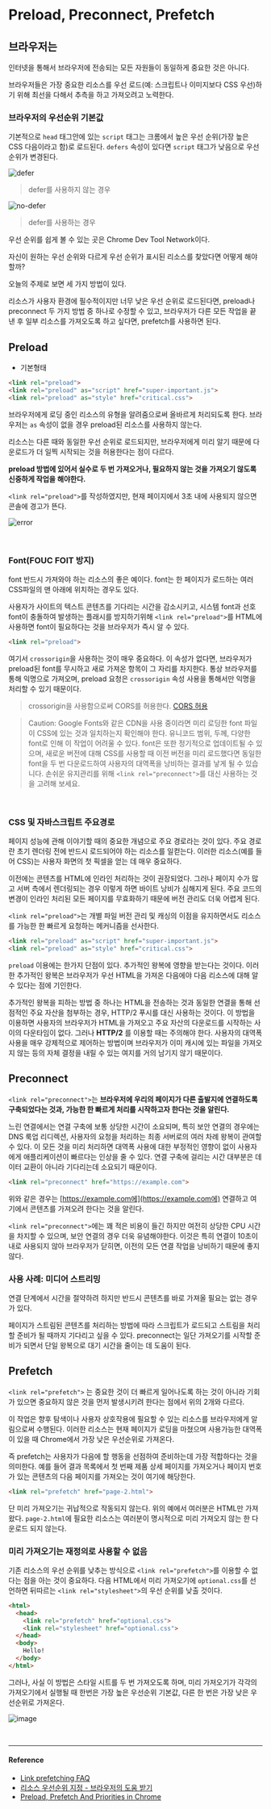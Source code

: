 # Preload, Preconnect, Prefetch

## 브라우저는

인터넷을 통해서 브라우저에 전송되는 모든 자원들이 동일하게 중요한 것은 아니다. 

브라우저들은 가장 중요한 리소스를 우선 로드(예: 스크립트나 이미지보다 CSS 우선)하기 위해 최선을 다해서 추측을 하고 가져오려고 노력한다.
<br/>

### 브라우저의 우선순위 기본값

기본적으로 `head` 태그안에 있는 `script` 태그는 크롬에서 높은 우선 순위(가장 높은 CSS 다음이라고 함)로 로드된다. `defers` 속성이 있다면 `script` 태그가 낮음으로 우선 순위가 변경된다.

![defer](https://user-images.githubusercontent.com/24274424/61136241-3a672f00-a4fe-11e9-8172-5aa84121752a.png)

> defer를 사용하지 않는 경우

![no-defer](https://user-images.githubusercontent.com/24274424/61136318-61256580-a4fe-11e9-9e56-4b4c05ed9367.png)

> defer를 사용하는 경우

우선 순위를 쉽게 볼 수 있는 곳은 Chrome Dev Tool Network이다.

자신이 원하는 우선 순위와 다르게 우선 순위가 표시된 리소스를 찾았다면 어떻게 해야할까?

오늘의 주제로 보면 세 가지 방법이 있다. 

리소스가 사용자 환경에 필수적이지만 너무 낮은 우선 순위로 로드된다면, preload나 preconnect 두 가지 방법 중 하나로 수정할 수 있고, 브라우저가 다른 모든 작업을 끝낸 후 일부 리소스를 가져오도록 하고 싶다면, prefetch를 사용하면 된다.
<br/>

## Preload

- 기본형태

```html
<link rel="preload">
<link rel="preload" as="script" href="super-important.js">
<link rel="preload" as="style" href="critical.css">
```

브라우저에게 로딩 중인 리소스의 유형을 알려줌으로써 올바르게 처리되도록 한다. 브라우저는 `as` 속성이 없을 경우 preload된 리소스를 사용하지 않는다. 

리소스는 다른 때와 동일한 우선 순위로 로드되지만, 브라우저에게 미리 알기 때문에 다운로드가 더 일찍 시작되는 것을 허용한다는 점이 다르다.

**preload 방법에 있어서 실수로 두 번 가져오거나, 필요하지 않는 것을 가져오기 않도록 신중하게 작업을 해야한다.**

`<link rel="preload">`를 작성하였지만, 현재 페이지에서 3초 내에 사용되지 않으면 콘솔에 경고가 뜬다.

![error](https://user-images.githubusercontent.com/24274424/61136703-06d8d480-a4ff-11e9-9af4-134c4a45f493.png)

<br/>

### Font(FOUC FOIT 방지)

font 반드시 가져와야 하는 리소스의 좋은 예이다. font는 한 페이지가 로드하는 여러 CSS파일의 맨 아래에 위치하는 경우도 있다. 

사용자가 사이트의 텍스트 콘텐츠를 기다리는 시간을 감소시키고, 시스템 font과 선호 font이 충돌하여 발생하는 플래시를 방지하기위해 `<link rel="preload">`를 HTML에 사용하면 font이 필요하다는 것을 브라우저가 즉시 알 수 있다.

```html
<link rel="preload">
```

여기서 `crossorigin`을 사용하는 것이 매우 중요하다. 이 속성가 없다면, 브라우저가 preload된 font를 무시하고 새로 가져온 항목이 그 자리를 차지한다. 통상 브라우저를 통해 익명으로 가져오며, preload 요청은 `crossorigin` 속성 사용을 통해서만 익명을 처리할 수 있기 때문이다.

> crossorigin을 사용함으로써 CORS를 허용한다.
> [CORS 허용](https://developer.mozilla.org/en-US/docs/Web/HTML/CORS_settings_attributes)

> Caution: Google Fonts와 같은 CDN을 사용 중이라면 미리 로딩한 font 파일이 CSS에 있는 것과 일치하는지 확인해야 한다. 유니코드 범위, 두께, 다양한 font로 인해 이 작업이 어려울 수 있다. font은 또한 정기적으로 업데이트될 수 있으며, 새로운 버전에 대해 CSS를 사용할 때 이전 버전을 미리 로드했다면 동일한 font을 두 번 다운로드하여 사용자의 대역폭을 낭비하는 결과를 낳게 될 수 있습니다. 손쉬운 유지관리를 위해 `<link rel="preconnect">`를 대신 사용하는 것을 고려해 보세요.

<br/>

### CSS 및 자바스크립트 주요경로

페이지 성능에 관해 이야기할 때의 중요한 개념으로 주요 경로라는 것이 있다. 주요 경로란 초기 렌더링 전에 반드시 로드되어야 하는 리소스를 일컫는다. 이러한 리소스(예를 들어 CSS)는 사용자 화면의 첫 픽셀을 얻는 데 매우 중요하다.

이전에는 콘텐츠를 HTML에 인라인 처리하는 것이 권장되었다. 그러나 페이지 수가 많고 서버 측에서 렌더링되는 경우 이렇게 하면 바이트 낭비가 심해지게 된다. 주요 코드의 변경이 인라인 처리된 모든 페이지를 무효화하기 때문에 버전 관리도 더욱 어렵게 된다. 

`<link rel="preload">`는 개별 파일 버전 관리 및 캐싱의 이점을 유지하면서도 리소스를 가능한 한 빠르게 요청하는 메커니즘을 선사한다.

```html
<link rel="preload" as="script" href="super-important.js">
<link rel="preload" as="style" href="critical.css">
```

`preload` 이용에는 한가지 단점이 있다. 추가적인 왕복에 영향을 받는다는 것이다. 이러한 추가적인 왕복은 브라우저가 우선 HTML을 가져온 다음에야 다음 리소스에 대해 알 수 있다는 점에 기인한다.

추가적인 왕복을 피하는 방법 중 하나는 HTML을 전송하는 것과 동일한 연결을 통해 선점적인 주요 자산을 첨부하는 경우, HTTP/2 푸시를 대신 사용하는 것이다. 이 방법을 이용하면 사용자의 브라우저가 HTML을 가져오고 주요 자산의 다운로드를 시작하는 사이의 다운타임이 없다. 그러나 **HTTP/2** 를 이용할 때는 주의해야 한다. 사용자의 대역폭 사용을 매우 강제적으로 제어하는 방법이며 브라우저가 이미 캐시에 있는 파일을 가져오지 않는 등의 자체 결정을 내릴 수 있는 여지를 거의 남기지 않기 때문이다.
<br/>

## Preconnect

`<link rel="preconnect">`는 **브라우저에 우리의 페이지가 다른 출발지에 연결하도록 구축되었다는 것과, 가능한 한 빠르게 처리를 시작하고자 한다는 것을 알린다.**

느린 연결에서는 연결 구축에 보통 상당한 시간이 소요되며, 특히 보안 연결의 경우에는 DNS 룩업 리디렉션, 사용자의 요청을 처리하는 최종 서버로의 여러 차례 왕복이 관여할 수 있다. 이 모든 것을 미리 처리하면 대역폭 사용에 대한 부정적인 영향이 없이 사용자에게 애플리케이션이 빠르다는 인상을 줄 수 있다. 연결 구축에 걸리는 시간 대부분은 데이터 교환이 아니라 기다리는데 소요되기 때문이다.

```html
<link rel="preconnect" href="https://example.com">
```

위와 같은 경우는 [https://example.com에](https://example.com에) 연결하고 여기에서 콘텐츠를 가져오려 한다는 것을 알린다.

`<link rel="preconnect">`에는 꽤 적은 비용이 들긴 하지만 여전히 상당한 CPU 시간을 차지할 수 있으며, 보안 연결의 경우 더욱 유념해야한다. 이것은 특히 연결이 10초이내로 사용되지 않아 브라우저가 닫히면, 이전의 모든 연결 작업을 낭비하기 때문에 좋지 않다.
<br/>

### 사용 사례: 미디어 스트리밍

연결 단계에서 시간을 절약하려 하지만 반드시 콘텐츠를 바로 가져올 필요는 없는 경우가 있다.

페이지가 스트림된 콘텐츠를 처리하는 방법에 따라 스크립트가 로드되고 스트림을 처리할 준비가 될 때까지 기다리고 싶을 수 있다. preconnect는 일단 가져오기를 시작할 준비가 되면서 단일 왕복으로 대기 시간을 줄이는 데 도움이 된다.
<br/>

## Prefetch

`<link rel="prefetch">` 는 중요한 것이 더 빠르게 일어나도록 하는 것이 아니라 기회가 있으면 중요하지 않은 것을 먼저 발생시키려 한다는 점에서 위의 2개와 다르다.

이 작업은 향후 탐색이나 사용자 상호작용에 필요할 수 있는 리소스를 브라우저에게 알림으로써 수행된다. 이러한 리소스는 현재 페이지가 로딩을 마쳤으며 사용가능한 대역폭이 있을 때 Chrome에서 가장 낮은 우선순위로 가져온다.

즉 prefetch는 사용자가 다음에 할 행동을 선점하여 준비하는데 가장 적합하다는 것을 의미한다. 예를 들어 결과 목록에서 첫 번째 제품 상세 페이지를 가져오거나 페이지 번호가 있는 콘텐츠의 다음 페이지를 가져오는 것이 여기에 해당한다.

```html
<link rel="prefetch" href="page-2.html">
```

단 미리 가져오기는 귀납적으로 작동되지 않는다. 위의 예에서 여러분은 HTML만 가져왔다. `page-2.html`에 필요한 리소스는 여러분이 명시적으로 미리 가져오지 않는 한 다운로드 되지 않는다.
<br/>

### 미리 가져오기는 재정의로 사용할 수 없음

기존 리소스의 우선 순위를 낮추는 방식으로 `<link rel="prefetch">`를 이용할 수 없다는 점을 아는 것이 중요하다. 다음 HTML에서 미리 가져오기에 `optional.css`를 선언하면 뒤따르는 `<link rel="stylesheet">`의 우선 순위를 낮출 것이다.

```html
<html>
  <head>
    <link rel="prefetch" href="optional.css">
    <link rel="stylesheet" href="optional.css">
  </head>
  <body>
    Hello!
  </body>
</html>
```

그러나, 사실 이 방법은 스타일 시트를 두 번 가져오도록 하며, 미리 가져오기가 각각의 가져오기에서 실행될 때 한번은 가장 높은 우선순위 기본값, 다른 한 번은 가장 낮은 우선순위로 가져온다.

![image](https://user-images.githubusercontent.com/24274424/61138686-e6ab1480-a502-11e9-9b84-3aa4e762d5dd.png)

<br/>

---

#### Reference

- [Link prefetching FAQ](https://developer.mozilla.org/ko/docs/Link_prefetching_FAQ)
- [리소스 우선순위 지정 - 브라우저의 도움 받기](https://developers.google.com/web/fundamentals/performance/resource-prioritization?hl=ko)
- [Preload, Prefetch And Priorities in Chrome](https://medium.com/@koh.yesl/preload-prefetch-and-priorities-in-chrome-15d77326f646)